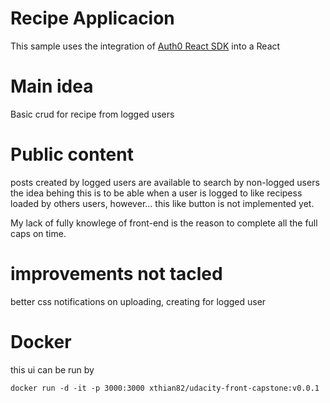 # Recipe Applicacion 

This sample uses the integration of [Auth0 React SDK](https://github.com/auth0/auth0-react) into a React

# Main idea
Basic crud for recipe from logged users

# Public content
posts created by logged users are available to search by non-logged users
the idea behing this is to be able when a user is logged to like recipess loaded by others users,
however... this like button is not implemented yet.

My lack of fully knowlege of front-end is the reason to complete all the full caps on time.

# improvements not tacled
better css
notifications on uploading, creating for logged user

# Docker 

this ui can be run by
```
docker run -d -it -p 3000:3000 xthian82/udacity-front-capstone:v0.0.1
```
